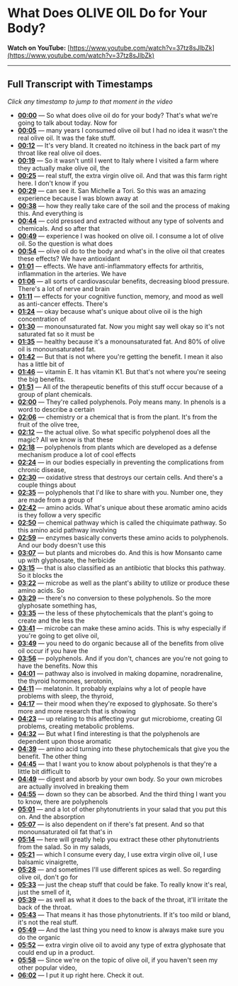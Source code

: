 # What Does OLIVE OIL Do for Your Body?

**Watch on YouTube:** [https://www.youtube.com/watch?v=37tz8sJlbZk](https://www.youtube.com/watch?v=37tz8sJlbZk)

---

## Full Transcript with Timestamps

*Click any timestamp to jump to that moment in the video*

- **[00:00](https://www.youtube.com/watch?v=37tz8sJlbZk&t=0s)** — So what does olive oil do for your body? That's what we're going to talk about today. Now for
- **[00:05](https://www.youtube.com/watch?v=37tz8sJlbZk&t=5s)** — many years I consumed olive oil but I had no idea it wasn't the real olive oil. It was the fake stuff.
- **[00:12](https://www.youtube.com/watch?v=37tz8sJlbZk&t=12s)** — It's very bland. It created no itchiness in the back part of my throat like real olive oil does.
- **[00:19](https://www.youtube.com/watch?v=37tz8sJlbZk&t=19s)** — So it wasn't until I went to Italy where I visited a farm where they actually make olive oil, the
- **[00:25](https://www.youtube.com/watch?v=37tz8sJlbZk&t=25s)** — real stuff, the extra virgin olive oil. And that was this farm right here. I don't know if you
- **[00:29](https://www.youtube.com/watch?v=37tz8sJlbZk&t=29s)** — can see it. San Michelle a Tori. So this was an amazing experience because I was blown away at
- **[00:38](https://www.youtube.com/watch?v=37tz8sJlbZk&t=38s)** — how they really take care of the soil and the process of making this. And everything is
- **[00:44](https://www.youtube.com/watch?v=37tz8sJlbZk&t=44s)** — cold pressed and extracted without any type of solvents and chemicals. And so after that
- **[00:49](https://www.youtube.com/watch?v=37tz8sJlbZk&t=49s)** — experience I was hooked on olive oil. I consume a lot of olive oil. So the question is what does
- **[00:54](https://www.youtube.com/watch?v=37tz8sJlbZk&t=54s)** — olive oil do to the body and what's in the olive oil that creates these effects? We have antioxidant
- **[01:01](https://www.youtube.com/watch?v=37tz8sJlbZk&t=61s)** — effects. We have anti-inflammatory effects for arthritis, inflammation in the arteries. We have
- **[01:06](https://www.youtube.com/watch?v=37tz8sJlbZk&t=66s)** — all sorts of cardiovascular benefits, decreasing blood pressure. There's a lot of nerve and brain
- **[01:11](https://www.youtube.com/watch?v=37tz8sJlbZk&t=71s)** — effects for your cognitive function, memory, and mood as well as anti-cancer effects. There's
- **[01:24](https://www.youtube.com/watch?v=37tz8sJlbZk&t=84s)** — okay because what's unique about olive oil is the high concentration of
- **[01:30](https://www.youtube.com/watch?v=37tz8sJlbZk&t=90s)** — monounsaturated fat. Now you might say well okay so it's not saturated fat so it must be
- **[01:35](https://www.youtube.com/watch?v=37tz8sJlbZk&t=95s)** — healthy because it's a monounsaturated fat. And 80% of olive oil is monounsaturated fat.
- **[01:42](https://www.youtube.com/watch?v=37tz8sJlbZk&t=102s)** — But that is not where you're getting the benefit. I mean it also has a little bit of
- **[01:46](https://www.youtube.com/watch?v=37tz8sJlbZk&t=106s)** — vitamin E. It has vitamin K1. But that's not where you're seeing the big benefits.
- **[01:51](https://www.youtube.com/watch?v=37tz8sJlbZk&t=111s)** — All of the therapeutic benefits of this stuff occur because of a group of plant chemicals.
- **[02:00](https://www.youtube.com/watch?v=37tz8sJlbZk&t=120s)** — They're called polyphenols. Poly means many. In phenols is a word to describe a certain
- **[02:06](https://www.youtube.com/watch?v=37tz8sJlbZk&t=126s)** — chemistry or a chemical that is from the plant. It's from the fruit of the olive tree,
- **[02:12](https://www.youtube.com/watch?v=37tz8sJlbZk&t=132s)** — the actual olive. So what specific polyphenol does all the magic? All we know is that these
- **[02:18](https://www.youtube.com/watch?v=37tz8sJlbZk&t=138s)** — polyphenols from plants which are developed as a defense mechanism produce a lot of cool effects
- **[02:24](https://www.youtube.com/watch?v=37tz8sJlbZk&t=144s)** — in our bodies especially in preventing the complications from chronic disease,
- **[02:30](https://www.youtube.com/watch?v=37tz8sJlbZk&t=150s)** — oxidative stress that destroys our certain cells. And there's a couple things about
- **[02:35](https://www.youtube.com/watch?v=37tz8sJlbZk&t=155s)** — polyphenols that I'd like to share with you. Number one, they are made from a group of
- **[02:42](https://www.youtube.com/watch?v=37tz8sJlbZk&t=162s)** — amino acids. What's unique about these aromatic amino acids is they follow a very specific
- **[02:50](https://www.youtube.com/watch?v=37tz8sJlbZk&t=170s)** — chemical pathway which is called the chiquimate pathway. So this amino acid pathway involving
- **[02:59](https://www.youtube.com/watch?v=37tz8sJlbZk&t=179s)** — enzymes basically converts these amino acids to polyphenols. And our body doesn't use this
- **[03:07](https://www.youtube.com/watch?v=37tz8sJlbZk&t=187s)** — but plants and microbes do. And this is how Monsanto came up with glyphosate, the herbicide
- **[03:15](https://www.youtube.com/watch?v=37tz8sJlbZk&t=195s)** — that is also classified as an antibiotic that blocks this pathway. So it blocks the
- **[03:22](https://www.youtube.com/watch?v=37tz8sJlbZk&t=202s)** — microbe as well as the plant's ability to utilize or produce these amino acids. So
- **[03:29](https://www.youtube.com/watch?v=37tz8sJlbZk&t=209s)** — there's no conversion to these polyphenols. So the more glyphosate something has,
- **[03:35](https://www.youtube.com/watch?v=37tz8sJlbZk&t=215s)** — the less of these phytochemicals that the plant's going to create and the less the
- **[03:41](https://www.youtube.com/watch?v=37tz8sJlbZk&t=221s)** — microbe can make these amino acids. This is why especially if you're going to get olive oil,
- **[03:49](https://www.youtube.com/watch?v=37tz8sJlbZk&t=229s)** — you need to do organic because all of the benefits from olive oil occur if you have the
- **[03:56](https://www.youtube.com/watch?v=37tz8sJlbZk&t=236s)** — polyphenols. And if you don't, chances are you're not going to have the benefits. Now this
- **[04:01](https://www.youtube.com/watch?v=37tz8sJlbZk&t=241s)** — pathway also is involved in making dopamine, noradrenaline, the thyroid hormones, serotonin,
- **[04:11](https://www.youtube.com/watch?v=37tz8sJlbZk&t=251s)** — melatonin. It probably explains why a lot of people have problems with sleep, the thyroid,
- **[04:17](https://www.youtube.com/watch?v=37tz8sJlbZk&t=257s)** — their mood when they're exposed to glyphosate. So there's more and more research that is showing
- **[04:23](https://www.youtube.com/watch?v=37tz8sJlbZk&t=263s)** — up relating to this affecting your gut microbiome, creating GI problems, creating metabolic problems.
- **[04:32](https://www.youtube.com/watch?v=37tz8sJlbZk&t=272s)** — But what I find interesting is that the polyphenols are dependent upon those aromatic
- **[04:39](https://www.youtube.com/watch?v=37tz8sJlbZk&t=279s)** — amino acid turning into these phytochemicals that give you the benefit. The other thing
- **[04:45](https://www.youtube.com/watch?v=37tz8sJlbZk&t=285s)** — that I want you to know about polyphenols is that they're a little bit difficult to
- **[04:49](https://www.youtube.com/watch?v=37tz8sJlbZk&t=289s)** — digest and absorb by your own body. So your own microbes are actually involved in breaking them
- **[04:55](https://www.youtube.com/watch?v=37tz8sJlbZk&t=295s)** — down so they can be absorbed. And the third thing I want you to know, there are polyphenols
- **[05:01](https://www.youtube.com/watch?v=37tz8sJlbZk&t=301s)** — and a lot of other phytonutrients in your salad that you put this on. And the absorption
- **[05:07](https://www.youtube.com/watch?v=37tz8sJlbZk&t=307s)** — is also dependent on if there's fat present. And so that monounsaturated oil fat that's in
- **[05:14](https://www.youtube.com/watch?v=37tz8sJlbZk&t=314s)** — here will greatly help you extract these other phytonutrients from the salad. So in my salads,
- **[05:21](https://www.youtube.com/watch?v=37tz8sJlbZk&t=321s)** — which I consume every day, I use extra virgin olive oil, I use balsamic vinaigrette,
- **[05:28](https://www.youtube.com/watch?v=37tz8sJlbZk&t=328s)** — and sometimes I'll use different spices as well. So regarding olive oil, don't go for
- **[05:33](https://www.youtube.com/watch?v=37tz8sJlbZk&t=333s)** — just the cheap stuff that could be fake. To really know it's real, just the smell of it,
- **[05:39](https://www.youtube.com/watch?v=37tz8sJlbZk&t=339s)** — as well as what it does to the back of the throat, it'll irritate the back of the throat.
- **[05:43](https://www.youtube.com/watch?v=37tz8sJlbZk&t=343s)** — That means it has those phytonutrients. If it's too mild or bland, it's not the real stuff.
- **[05:49](https://www.youtube.com/watch?v=37tz8sJlbZk&t=349s)** — And the last thing you need to know is always make sure you do the organic
- **[05:52](https://www.youtube.com/watch?v=37tz8sJlbZk&t=352s)** — extra virgin olive oil to avoid any type of extra glyphosate that could end up in a product.
- **[05:58](https://www.youtube.com/watch?v=37tz8sJlbZk&t=358s)** — Since we're on the topic of olive oil, if you haven't seen my other popular video,
- **[06:02](https://www.youtube.com/watch?v=37tz8sJlbZk&t=362s)** — I put it up right here. Check it out.
